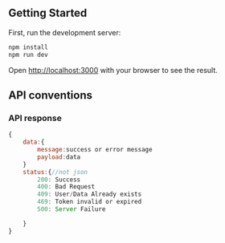 ## Getting Started

First, run the development server:

```bash
npm install
npm run dev
```

Open [http://localhost:3000](http://localhost:3000) with your browser to see the result.

## API conventions

### API response

```javascript
{
    data:{
        message:success or error message
        payload:data
    }
    status:{//not json
        200: Success
        400: Bad Request
        409: User/Data Already exists
        469: Token invalid or expired
        500: Server Failure

    }
}
```
